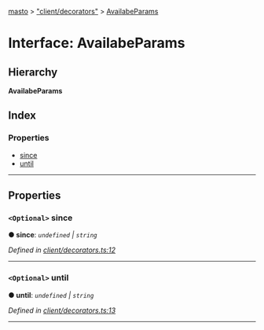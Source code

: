 [masto](../README.md) > ["client/decorators"](../modules/_client_decorators_.md) > [AvailabeParams](../interfaces/_client_decorators_.availabeparams.md)

# Interface: AvailabeParams

## Hierarchy

**AvailabeParams**

## Index

### Properties

* [since](_client_decorators_.availabeparams.md#since)
* [until](_client_decorators_.availabeparams.md#until)

---

## Properties

<a id="since"></a>

### `<Optional>` since

**● since**: *`undefined` \| `string`*

*Defined in [client/decorators.ts:12](https://github.com/neet/masto.js/blob/c1501e9/src/client/decorators.ts#L12)*

___
<a id="until"></a>

### `<Optional>` until

**● until**: *`undefined` \| `string`*

*Defined in [client/decorators.ts:13](https://github.com/neet/masto.js/blob/c1501e9/src/client/decorators.ts#L13)*

___

